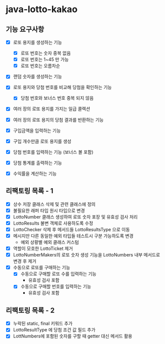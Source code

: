 # java-lotto-kakao
## 기능 요구사항
- [x] 로또 용지를 생성하는 기능
  - [x] 로또 번호는 숫자 중복 없음
  - [x] 로또 번호는 1~45 만 가능
  - [x] 로또 번호는 오름차순
- [x] 랜덤 숫자를 생성하는 기능
- [x] 로또 용지와 당첨 번호를 비교해 당첨을 확인하는 기능
  - [x] 당첨 번호와 보너스 번호 중복 되지 않음
- [x] 여러 장의 로또 용지를 가지는 일급 콜렉션
- [x] 여러 장의 로또 용지의 당첨 결과를 반환하는 기능
- [x] 구입금액을 입력하는 기능
- [x] 구입 개수만큼 로또 용지를 생성
- [x] 당첨 번호를 입력하는 기능 (보너스 볼 포함)
- [x] 당첨 통계를 출력하는 기능
- [x] 수익률을 계산하는 기능


## 리팩토링 목록 - 1
- [x] 상수 저장 클래스 삭제 및 관련 클래스에 정의
- [x] 불필요한 래퍼 타입 원시 타입으로 변경
- [x] LottoNumber 클래스 생성하여 로또 숫자 포장 및 유효성 검사 처리
- [x] LottoResults 불변 객체로 사용하도록 수정
- [x] LottoChecker 삭제 후 메서드들 LottoResultsType 으로 이동
- [x] 메시지만 다른 동일한 예외 타입들 테스트시 구분 가능하도록 변경
  - 예외 상황별 예외 클래스 커스텀
- [x] 역할이 모호한 LottoTicket 제거 
- [x] LottoNumberMakers의 로또 숫자 생성 기능을 LottoNumbers 내부 메서드로 변경 후 제거
- [x] 수동으로 로또를 구매하는 기능
  - [x] 수동으로 구매할 로또 수를 입력하는 기능
    - 유효성 검사 포함
  - [x] 수동으로 구매할 번호를 입력하는 기능
    - 유효성 검사 포함

## 리팩토링 목록 - 2 
- [x] 누락된 static, final 키워드 추가
- [x] LottoResultType 에 당첨 조건 값 필드 추가
- [x] LottNumbers에 포함된 숫자를 구할 때 getter 대신 메서드 활용